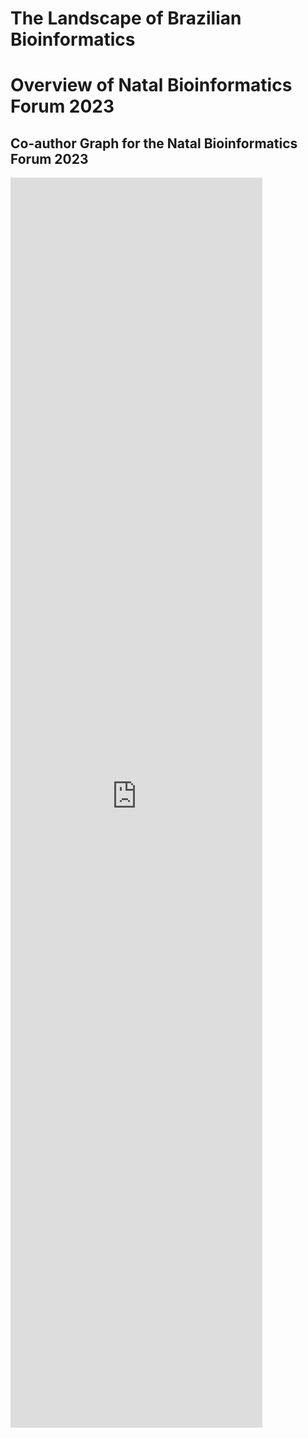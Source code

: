 
The Landscape of Brazilian Bioinformatics
=========================================

# Overview of Natal Bioinformatics Forum 2023

##  Co-author Graph for the Natal Bioinformatics Forum 2023
  
<iframe style="width: 80%; height: 50vh; border: none;" src="https://query.wikidata.org/embed.html#%23%23%20tool%3A%20scholia%0A%23title%3A%20Co-author%20Graph%20for%20the%20Natal%20Bioinformatics%20Forum%202023%0A%23Based%20on%20code%20at%20https%3A%2F%2Fscholia.toolforge.org%2Fevent%2FQ116259311%20%0A%23defaultView%3AGraph%0A%0APREFIX%20target%3A%20%3Chttp%3A%2F%2Fwww.wikidata.org%2Fentity%2FQ116259311%3E%0A%0ASELECT%20%0A%20%20%3Fauthor1%20%3Fauthor1Label%20%28SAMPLE%28%3Fimage1_%29%20AS%20%3Fimage1%29%20%3Frgb%0A%20%20%3Fauthor2%20%3Fauthor2Label%20%28SAMPLE%28%3Fimage2_%29%20AS%20%3Fimage2%29%0AWITH%20%7B%0A%20%20SELECT%0A%20%20%20%20%3Fauthor1%0A%20%20%20%20%28SAMPLE%28%3Fdark_rgb_%29%20AS%20%3Fdark_rgb%29%0A%20%20%20%20%28SAMPLE%28%3Flight_rgb_%29%20AS%20%3Flight_rgb%29%0A%20%20WHERE%20%7B%0A%20%20%20%20%23%20Find%20people%20at%20the%20event%0A%20%20%20%20%7B%20%0A%20%20%20%20%20%20target%3A%20%28wdt%3AP823%20%7C%20wdt%3AP664%20%7C%20%5Ewdt%3AP1344%20%7C%20wdt%3AP710%29%20%3Fauthor1%20.%0A%20%20%20%20%20%20BIND%20%28%22EEEEEE%22%20AS%20%3Fdark_rgb_%29%0A%20%20%20%20%7D%0A%20%20%20%20UNION%20%0A%20%20%20%20%7B%0A%20%20%20%20%20%20%23%20author%20of%20article%20in%20proceedings%2C%20or%20program%20committee%20member%0A%20%20%20%20%20%20target%3A%20%20%28%5Ewdt%3AP4745%20%2F%20%5Ewdt%3AP1433%20%2F%20wdt%3AP50%29%20%7C%20wdt%3AP5804%20%3Fauthor1%20.%0A%20%20%20%20%20%20BIND%20%28%22FFFFFF%22%20AS%20%3Flight_rgb_%29%0A%20%20%20%20%7D%0A%20%20%7D%0A%20%20GROUP%20BY%20%3Fauthor1%0A%7D%20AS%20%25authors%0AWITH%20%7B%0A%20%20SELECT%20DISTINCT%20%3Fauthor1%20%3Fauthor2%20%3Frgb%20WHERE%20%7B%0A%20%20%20%20INCLUDE%20%25authors%0A%20%20%20%20target%3A%20%28wdt%3AP823%20%7C%20wdt%3AP664%20%7C%20%5Ewdt%3AP1344%20%7C%20wdt%3AP710%20%7C%20%5Ewdt%3AP4745%20%2F%20%5Ewdt%3AP1433%20%2F%20wdt%3AP50%29%20%20%3Fauthor2%20.%0A%20%20%20%20%20%20%20%20%20%20%20%20%0A%20%20%20%20%23%20Find%20co-authors%0A%20%20%20%20%3Fwork%20wdt%3AP50%20%3Fauthor1%20%2C%20%3Fauthor2%20.%0A%20%20%20%20FILTER%20%28%3Fauthor1%20%21%3D%20%3Fauthor2%29%0A%0A%20%20%20%20BIND%28COALESCE%28%3Fdark_rgb%2C%20%3Flight_rgb%29%20AS%20%3Frgb%29%0A%20%20%7D%0A%7D%20AS%20%25result%0AWHERE%20%7B%0A%20%20INCLUDE%20%25result%0A%20%20%20%20%0A%20%20OPTIONAL%20%7B%20%3Fauthor1%20wdt%3AP18%20%3Fimage1_%20.%20%7D%0A%20%20OPTIONAL%20%7B%20%3Fauthor2%20wdt%3AP18%20%3Fimage2_%20.%20%7D%0A%20%20SERVICE%20wikibase%3Alabel%20%7B%20bd%3AserviceParam%20wikibase%3Alanguage%20%22en%2Cda%2Cde%2Ces%2Cfr%2Cjp%2Cnl%2Cno%2Csv%2Cru%2Czh%22.%0A%20%20%7D%0A%7D%0AGROUP%20BY%20%3Fauthor1%20%3Fauthor1Label%20%3Frgb%20%3Fauthor2%20%3Fauthor2Label%20%20" referrerpolicy="origin" sandbox="allow-scripts allow-same-origin allow-popups"></iframe>  
